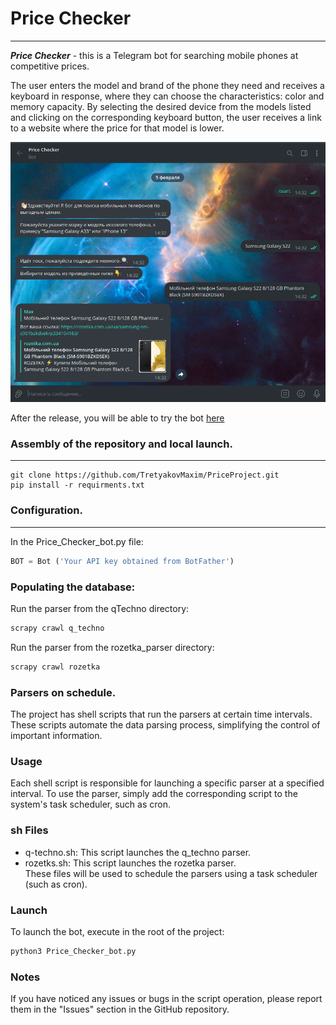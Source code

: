 # Price Checker
***

___Price Checker___ - this is a Telegram bot for searching mobile 
phones at competitive prices.  

The user enters the model and brand 
of the phone they need and receives a keyboard in response, where 
they can choose the characteristics: color and memory capacity. 
By selecting the desired device from the models listed and clicking 
on the corresponding keyboard button, the user receives a link to 
a website where the price for that model is lower.

![bot image](https://github.com/TretyakovMaxim/PriceProject/blob/priceChecker/%D0%A1%D0%BD%D0%B8%D0%BC%D0%BE%D0%BA%20%D1%8D%D0%BA%D1%80%D0%B0%D0%BD%D0%B0%20%D0%BE%D1%82%202023-02-09%2014-35-52.png)

After the release, you will be able to try the bot  [here](https://t.me/PriceCheckerPro_bot)

### Assembly of the repository and local launch.
***
```
git clone https://github.com/TretyakovMaxim/PriceProject.git
pip install -r requirments.txt
```
### Configuration.
***
In the Price_Checker_bot.py file:
```python
BOT = Bot ('Your API key obtained from BotFather')
```
### Populating the database:
Run the parser from the qTechno directory:
```python
scrapy crawl q_techno
```
Run the parser from the rozetka_parser directory:
```python
scrapy crawl rozetka
```
### Parsers on schedule.
The project has shell scripts that run the parsers at certain time 
intervals. These scripts automate the data parsing process, 
simplifying the control of important information.
### Usage
Each shell script is responsible for launching a specific parser 
at a specified interval. To use the parser, simply add the 
corresponding script to the system's task scheduler, such as cron.
### sh Files
* q-techno.sh: This script launches the q_techno parser.
* rozetks.sh: This script launches the rozetka parser.  
These files will be used to schedule the parsers using a task 
scheduler (such as cron).
### Launch
To launch the bot, execute in the root of the project:
```python
python3 Price_Checker_bot.py
```
### Notes
If you have noticed any issues or bugs in the script operation, 
please report them in the "Issues" section in the GitHub repository.
